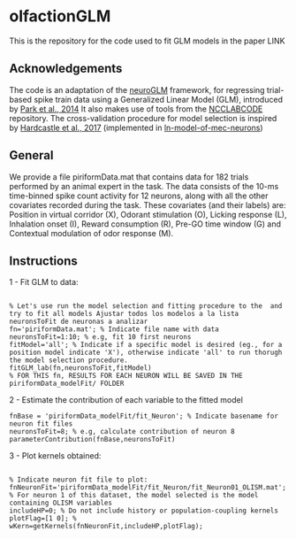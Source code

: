 # olfactionGLM

This is the repository for the code used to fit GLM models in the paper LINK

## Acknowledgements 
The code is an adaptation of the [neuroGLM](https://github.com/pillowlab/neuroGLM) framework, for regressing trial-based spike train data using a Generalized Linear Model (GLM), introduced by [Park et al., 2014](https://pillowlab.princeton.edu/pubs/abs_ParkI_NN14.html)
It also makes use of tools from the [NCCLABCODE](https://github.com/pillowlab/DRD/tree/ddb2683d95fa4887156204ff472028ddd1dbb44b/ncclabcode) repository.
The cross-validation procedure for model selection is inspired by [Hardcastle et al., 2017](https://www.cell.com/neuron/fulltext/S0896-6273(17)30237-4) (implemented in [ln-model-of-mec-neurons](https://github.com/GiocomoLab/ln-model-of-mec-neurons))

## General
We provide a file piriformData.mat that contains data for 182 trials performed by an animal expert in the task. The data consists of the 10-ms time-binned spike count activity for 12 neurons, along with all the other covariates recorded during the task. These covariates (and their labels) are: Position in virtual corridor (X), Odorant stimulation (O), Licking response (L), Inhalation onset (I), Reward consumption (R), Pre-GO time window (G) and Contextual modulation of odor response (M).

## Instructions 

1 - Fit GLM to data:

```

% Let's use run the model selection and fitting procedure to the  and try to fit all models Ajustar todos los modelos a la lista neuronsToFit de neuronas a analizar
fn='piriformData.mat'; % Indicate file name with data
neuronsToFit=1:10; % e.g, fit 10 first neurons
fitModel='all'; % Indicate if a specific model is desired (eg., for a position model indicate 'X'), otherwise indicate 'all' to run thorugh the model selection procedure.
fitGLM_lab(fn,neuronsToFit,fitModel)
% FOR THIS fn, RESULTS FOR EACH NEURON WILL BE SAVED IN THE piriformData_modelFit/ FOLDER

```

2 - Estimate the contribution of each variable to the fitted model

```
fnBase = 'piriformData_modelFit/fit_Neuron'; % Indicate basename for neuron fit files
neuronsToFit=8; % e.g, calculate contribution of neuron 8
parameterContribution(fnBase,neuronsToFit)

```

3 - Plot kernels obtained:

```

% Indicate neuron fit file to plot:
fnNeuronFit='piriformData_modelFit/fit_Neuron/fit_Neuron01_OLISM.mat'; % For neuron 1 of this dataset, the model selected is the model containing OLISM variables
includeHP=0; % Do not include history or population-coupling kernels
plotFlag=[1 0]; % 
wKern=getKernels(fnNeuronFit,includeHP,plotFlag);

```
